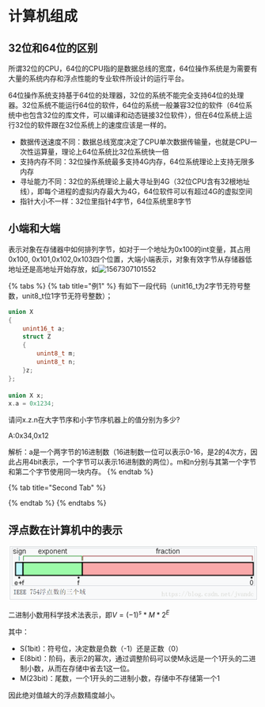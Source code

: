 # 计算机组成

## 32位和64位的区别

所谓32位的CPU，64位的CPU指的是数据总线的宽度，64位操作系统是为需要有大量的系统内存和浮点性能的专业软件所设计的运行平台。

64位操作系统支持基于64位的处理器，32位的系统不能完全支持64位的处理器。32位系统不能运行64位的软件，64位的系统一般兼容32位的软件（64位系统中也包含32位的库文件，可以编译和动态链接32位软件），但在64位系统上运行32位的软件跟在32位系统上的速度应该是一样的。

* 数据传送速度不同：数据总线宽度决定了CPU单次数据传输量，也就是CPU一次性运算量，理论上64位系统比32位系统快一倍
* 支持内存不同：32位操作系统最多支持4G内存，64位系统理论上支持无限多内存
* 寻址能力不同：32位的系统理论上最大寻址到4G（32位CPU含有32根地址线），即每个进程的虚拟内存最大为4G，64位软件可以有超过4G的虚拟空间
* 指针大小不一样：32位里指针4字节，64位系统里8字节

## 小端和大端

表示对象在存储器中如何排列字节，如对于一个地址为0x100的int变量，其占用0x100, 0x101,0x102,0x103四个位置，大端小端表示，对象有效字节从存储器低地址还是高地址开始存放，如![1567307101552](https://github.com/liumingqian/JobSeekingBook/tree/e421a54aa8546222d7852fb4b11c9288db8eb342/op-1/C:/Users/GIL/AppData/Roaming/Typora/typora-user-images/1567307101552.png)

{% tabs %}
{% tab title="例1" %}
有如下一段代码（unit16\_t为2字节无符号整数，unit8\_t位1字节无符号整数）；

```cpp
union X
{
    unint16_t a;
    struct Z
    {
        unint8_t m;
        unint8_t n;
    }z;
};

union X x;
x.a = 0x1234;
```

请问x.z.n在大字节序和小字节序机器上的值分别为多少?

A:0x34,0x12

解析：a是一个两字节的16进制数（16进制数一位可以表示0-16，是2的4次方，因此占用4bit表示，一个字节可以表示16进制数的两位）。m和n分别与其第一个字节和第二个字节使用同一块内存。
{% endtab %}

{% tab title="Second Tab" %}

{% endtab %}
{% endtabs %}

## 浮点数在计算机中的表示

 ![img](image/20180723223131262.png) 

二进制小数用科学技术法表示，即$V=(-1)^s*M*2^E$

其中：

- S(1bit)：符号位，决定数是负数（-1）还是正数（0）
- E(8bit)：阶码，表示2的幂次，通过调整阶码可以使M永远是一个1开头的二进制小数，从而在存储中省去1这一位。
- M(23bit)：尾数，一个1开头的二进制小数，存储中不存储第一个1

因此绝对值越大的浮点数精度越小。